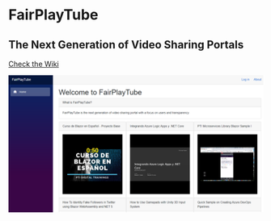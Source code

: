 # FairPlayTube
## The Next Generation of Video Sharing Portals

[Check the Wiki](https://github.com/efonsecab/FairPlayTube/wiki)

![](Images/FairPlayTubeInitialLayout.png?raw=true)
